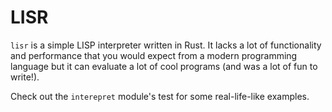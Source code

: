 # LISR

`lisr` is a simple LISP interpreter written in Rust. It lacks a lot of functionality and performance that you would expect from a modern programming language but it can evaluate a lot of cool programs (and was a lot of fun to write!).

Check out the `interepret` module's test for some real-life-like examples.
